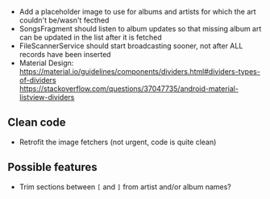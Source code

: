* Add a placeholder image to use for albums and artists for which the art
  couldn't be/wasn't fecthed
* SongsFragment should listen to album updates so that missing album art
  can be updated in the list after it is fetched
* FileScannerService should start broadcasting sooner, not after ALL
  records have been inserted
* Material Design:  
  https://material.io/guidelines/components/dividers.html#dividers-types-of-dividers  
  https://stackoverflow.com/questions/37047735/android-material-listview-dividers

Clean code
--
* Retrofit the image fetchers (not urgent, code is quite clean)

Possible features
--
* Trim sections between `[` and `]` from artist and/or album names?
